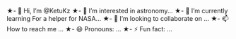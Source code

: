 ★- 👋 Hi, I’m @KetuKz
★- 👀 I’m interested in astronomy...
★- 🌱 I’m currently learning For a helper for NASA...
★- 💞️ I’m looking to collaborate on ...
★- 📫 How to reach me ...
★- 😄 Pronouns: ...
★- ⚡ Fun fact: ...

<!---
KetuKz/KetuKz is a ✨ special ✨ repository because its `README.md` (this file) appears on your GitHub profile.
You can click the Preview link to take a look at your changes.
--->
